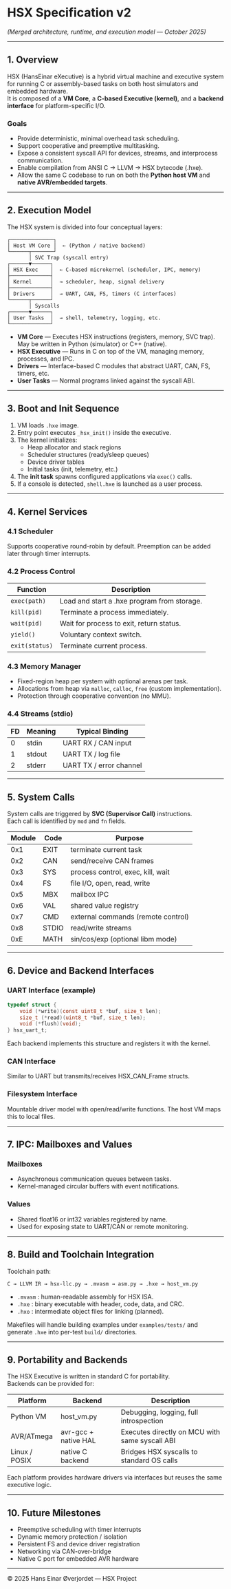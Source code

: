 # HSX Specification v2
*(Merged architecture, runtime, and execution model — October 2025)*

---

## 1. Overview

HSX (HansEinar eXecutive) is a hybrid virtual machine and executive system for running C or assembly-based tasks on both host simulators and embedded hardware.  
It is composed of a **VM Core**, a **C-based Executive (kernel)**, and a **backend interface** for platform-specific I/O.

### Goals
- Provide deterministic, minimal overhead task scheduling.
- Support cooperative and preemptive multitasking.
- Expose a consistent syscall API for devices, streams, and interprocess communication.
- Enable compilation from ANSI C → LLVM → HSX bytecode (.hxe).
- Allow the same C codebase to run on both the **Python host VM** and **native AVR/embedded targets**.

---

## 2. Execution Model

The HSX system is divided into four conceptual layers:

```
┌──────────────┐
│ Host VM Core │  ← (Python / native backend)
└──────┬───────┘
       │ SVC Trap (syscall entry)
┌──────▼──────┐
│ HSX Exec    │  ← C-based microkernel (scheduler, IPC, memory)
├─────────────┤
│ Kernel      │  → scheduler, heap, signal delivery
├─────────────┤
│ Drivers     │  → UART, CAN, FS, timers (C interfaces)
└──────┬──────┘
       │ Syscalls
┌──────▼──────┐
│ User Tasks  │  → shell, telemetry, logging, etc.
└─────────────┘
```

- **VM Core** — Executes HSX instructions (registers, memory, SVC trap). May be written in Python (simulator) or C++ (native).
- **HSX Executive** — Runs in C on top of the VM, managing memory, processes, and IPC.
- **Drivers** — Interface-based C modules that abstract UART, CAN, FS, timers, etc.
- **User Tasks** — Normal programs linked against the syscall ABI.

---

## 3. Boot and Init Sequence

1. VM loads `.hxe` image.
2. Entry point executes `_hsx_init()` inside the executive.
3. The kernel initializes:
   - Heap allocator and stack regions
   - Scheduler structures (ready/sleep queues)
   - Device driver tables
   - Initial tasks (init, telemetry, etc.)
4. The **init task** spawns configured applications via `exec()` calls.
5. If a console is detected, `shell.hxe` is launched as a user process.

---

## 4. Kernel Services

### 4.1 Scheduler
Supports cooperative round-robin by default. Preemption can be added later through timer interrupts.

### 4.2 Process Control
| Function | Description |
|-----------|--------------|
| `exec(path)` | Load and start a .hxe program from storage. |
| `kill(pid)` | Terminate a process immediately. |
| `wait(pid)` | Wait for process to exit, return status. |
| `yield()` | Voluntary context switch. |
| `exit(status)` | Terminate current process. |

### 4.3 Memory Manager
- Fixed-region heap per system with optional arenas per task.
- Allocations from heap via `malloc`, `calloc`, `free` (custom implementation).
- Protection through cooperative convention (no MMU).

### 4.4 Streams (stdio)
| FD | Meaning | Typical Binding |
|----|----------|----------------|
| 0 | stdin | UART RX / CAN input |
| 1 | stdout | UART TX / log file |
| 2 | stderr | UART TX / error channel |

---

## 5. System Calls

System calls are triggered by **SVC (Supervisor Call)** instructions.  
Each call is identified by `mod` and `fn` fields.

| Module | Code | Purpose |
|---------|------|----------|
| 0x1 | EXIT | terminate current task |
| 0x2 | CAN | send/receive CAN frames |
| 0x3 | SYS | process control, exec, kill, wait |
| 0x4 | FS | file I/O, open, read, write |
| 0x5 | MBX | mailbox IPC |
| 0x6 | VAL | shared value registry |
| 0x7 | CMD | external commands (remote control) |
| 0x8 | STDIO | read/write streams |
| 0xE | MATH | sin/cos/exp (optional libm mode) |

---

## 6. Device and Backend Interfaces

### UART Interface (example)
```c
typedef struct {
    void (*write)(const uint8_t *buf, size_t len);
    size_t (*read)(uint8_t *buf, size_t len);
    void (*flush)(void);
} hsx_uart_t;
```
Each backend implements this structure and registers it with the kernel.

### CAN Interface
Similar to UART but transmits/receives HSX_CAN_Frame structs.

### Filesystem Interface
Mountable driver model with open/read/write functions. The host VM maps this to local files.

---

## 7. IPC: Mailboxes and Values

### Mailboxes
- Asynchronous communication queues between tasks.
- Kernel-managed circular buffers with event notifications.

### Values
- Shared float16 or int32 variables registered by name.
- Used for exposing state to UART/CAN or remote monitoring.

---

## 8. Build and Toolchain Integration

Toolchain path:
```
C → LLVM IR → hsx-llc.py → .mvasm → asm.py → .hxe → host_vm.py
```
- `.mvasm` : human-readable assembly for HSX ISA.
- `.hxe` : binary executable with header, code, data, and CRC.
- `.hxo` : intermediate object files for linking (planned).

Makefiles will handle building examples under `examples/tests/` and generate `.hxe` into per-test `build/` directories.

---

## 9. Portability and Backends

The HSX Executive is written in standard C for portability.  
Backends can be provided for:

| Platform | Backend | Description |
|-----------|----------|-------------|
| Python VM | host_vm.py | Debugging, logging, full introspection |
| AVR/ATmega | avr-gcc + native HAL | Executes directly on MCU with same syscall ABI |
| Linux / POSIX | native C backend | Bridges HSX syscalls to standard OS calls |

Each platform provides hardware drivers via interfaces but reuses the same executive logic.

---

## 10. Future Milestones
- Preemptive scheduling with timer interrupts
- Dynamic memory protection / isolation
- Persistent FS and device driver registration
- Networking via CAN-over-bridge
- Native C port for embedded AVR hardware

---
© 2025 Hans Einar Øverjordet — HSX Project
